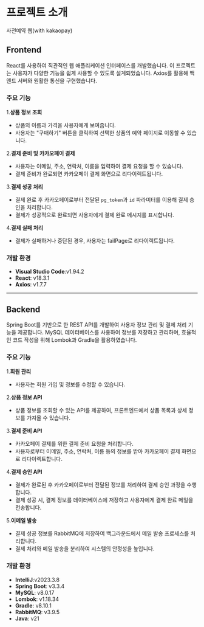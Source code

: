# 프로젝트 소개
사전예약 웹(with kakaopay)

## Frontend

React를 사용하여 직관적인 웹 애플리케이션 인터페이스를 개발했습니다. 이 프로젝트는 사용자가 다양한 기능을 쉽게 사용할 수 있도록 설계되었습니다. Axios를 활용해 백엔드 서버와 원활한 통신을 구현했습니다.

### 주요 기능

1.**상품 정보 조회**
   - 상품의 이름과 가격을 사용자에게 보여줍니다.
   - 사용자는 "구매하기" 버튼을 클릭하여 선택한 상품의 예약 페이지로 이동할 수 있습니다.
   
2.**결제 준비 및 카카오페이 결제**
   - 사용자는 이메일, 주소, 연락처, 이름을 입력하여 결제 요청을 할 수 있습니다.
   - 결제 준비가 완료되면 카카오페이 결제 화면으로 리다이렉트됩니다.
   
3.**결제 성공 처리**
   - 결제 완료 후 카카오페이로부터 전달된 `pg_token`과 `id` 파라미터를 이용해 결제 승인을 처리합니다.
   - 결제가 성공적으로 완료되면 사용자에게 결제 완료 메시지를 표시합니다.
   
4.**결제 실패 처리**
   - 결제가 실패하거나 중단된 경우, 사용자는 failPage로 리다이렉트됩니다.

### 개발 환경
- **Visual Studio Code**:v1.94.2
- **React**: v18.3.1
- **Axios**: v1.7.7 

-----------------

## Backend

Spring Boot를 기반으로 한 REST API를 개발하여 사용자 정보 관리 및 결제 처리 기능을 제공합니다. MySQL 데이터베이스를 사용하여 정보를 저장하고 관리하며, 효율적인 코드 작성을 위해 Lombok과 Gradle을 활용하였습니다.

### 주요 기능

1.**회원 관리**
   - 사용자는 회원 가입 및 정보를 수정할 수 있습니다.
   
2.**상품 정보 API**
   - 상품 정보를 조회할 수 있는 API를 제공하여, 프론트엔드에서 상품 목록과 상세 정보를 가져올 수 있습니다.

3.**결제 준비 API**
   - 카카오페이 결제를 위한 결제 준비 요청을 처리합니다.
   - 사용자로부터 이메일, 주소, 연락처, 이름 등의 정보를 받아 카카오페이 결제 화면으로 리다이렉트합니다.

4.**결제 승인 API**
   - 결제가 완료된 후 카카오페이로부터 전달된 정보를 처리하여 결제 승인 과정을 수행합니다.
   - 결제 성공 시, 결제 정보를 데이터베이스에 저장하고 사용자에게 결제 완료 메일을 전송합니다.

5.**이메일 발송**
   - 결제 성공 정보를 RabbitMQ에 저장하여 백그라운드에서 메일 발송 프로세스를 처리합니다.
   - 결제 처리와 메일 발송을 분리하여 시스템의 안정성을 높입니다.

### 개발 환경
- **IntelliJ**:v2023.3.8
- **Spring Boot**: v3.3.4	
- **MySQL**: v8.0.17
- **Lombok**: v1.18.34
- **Gradle**: v8.10.1
- **RabbitMQ**: v3.9.5
- **Java**: v21


